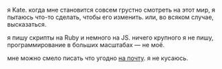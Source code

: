 я Kate. когда мне становится совсем грустно смотреть на этот мир, я пытаюсь что-то сделать, чтобы его изменить. или, во всяком случае, высказаться.

я пишу скрипты на Ruby и немного на JS. ничего крупного я не пишу, программирование в больших масштабах — не моё.

мне можно смело писать что угодно [на почту](mailto:katethescriptkiddie@tutanota.com). я не кусаюсь.
